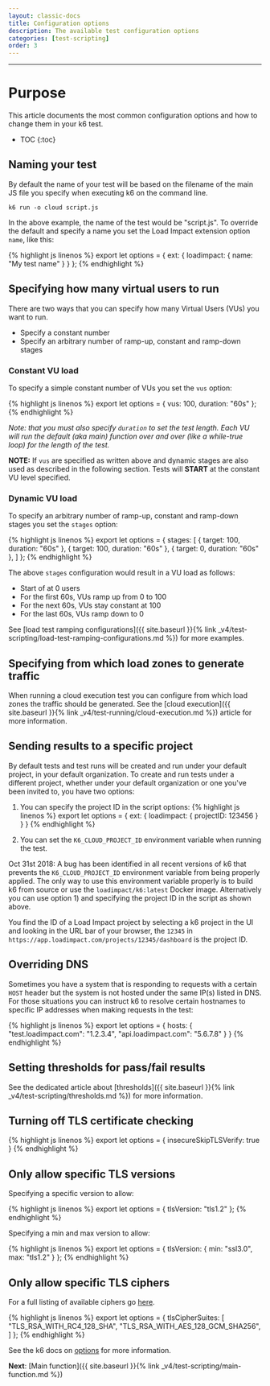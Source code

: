 ```yaml
---
layout: classic-docs
title: Configuration options
description: The available test configuration options
categories: [test-scripting]
order: 3
---
```


***

<h1>Purpose</h1>

This article documents the most common configuration options and how to change them in your k6 test.

- TOC
{:toc}

## Naming your test

By default the name of your test will be based on the filename of the main JS file you specify when executing k6 on the command line.

```shell
k6 run -o cloud script.js
```

In the above example, the name of the test would be "script.js". To override the default and specify a name you set the Load Impact extension option `name`, like this:

{% highlight js linenos %}
export let options = {
    ext: {
        loadimpact: {
            name: "My test name"
        }
    }
};
{% endhighlight %}

## Specifying how many virtual users to run

There are two ways that you can specify how many Virtual Users (VUs) you want to run.

- Specify a constant number
- Specify an arbitrary number of ramp-up, constant and ramp-down stages

### Constant VU load

To specify a simple constant number of VUs you set the `vus` option:

{% highlight js linenos %}
export let options = {
    vus: 100,
    duration: "60s"
};
{% endhighlight %}

*Note: that you must also specify `duration` to set the test length. Each VU will run the default (aka main) function over and over (like a while-true loop) for the length of the test.*

**NOTE:** If `vus` are specified as written above and dynamic stages are also used as described in the following section. Tests will **START** at the constant VU level specified.

### Dynamic VU load

To specify an arbitrary number of ramp-up, constant and ramp-down stages you set the `stages` option:

{% highlight js linenos %}
export let options = {
    stages: [
        { target: 100, duration: "60s" },
        { target: 100, duration: "60s" },
        { target: 0, duration: "60s" },
    ]
};
{% endhighlight %}

The above `stages` configuration would result in a VU load as follows:
- Start of at 0 users
- For the first 60s, VUs ramp up from 0 to 100
- For the next 60s, VUs stay constant at 100
- For the last 60s, VUs ramp down to 0

See [load test ramping configurations]({{ site.baseurl }}{% link _v4/test-scripting/load-test-ramping-configurations.md %}) for more examples.

## Specifying from which load zones to generate traffic

When running a cloud execution test you can configure from which load zones the traffic should be generated. See the [cloud execution]({{ site.baseurl }}{% link _v4/test-running/cloud-execution.md %}) article for more information.

## Sending results to a specific project

By default tests and test runs will be created and run under your default project, in your default organization. To create and run tests under a different project, whether under your default organization or one you've been invited to, you have two options:

1. You can specify the project ID in the script options:
{% highlight js linenos %}
export let options = {
    ext: {
        loadimpact: {
            projectID: 123456
        }
    }
}
{% endhighlight %}
<ol start="2"><li>You can set the <code>K6_CLOUD_PROJECT_ID</code> environment variable when running the test.</li></ol>

<div class="callout callout-warning" role="alert">
Oct 31st 2018: A bug has been identified in all recent versions of k6 that prevents the <code>K6_CLOUD_PROJECT_ID</code> environment variable from being properly applied. The only way to use this environment variable properly is to build k6 from source or use the <code>loadimpact/k6:latest</code> Docker image. Alternatively you can use option 1) and specifying the project ID in the script as shown above.
</div>

You find the ID of a Load Impact project by selecting a k6 project in the UI and looking in the URL bar of your browser, the `12345` in `https://app.loadimpact.com/projects/12345/dashboard` is the project ID.

## Overriding DNS

Sometimes you have a system that is responding to requests with a certain `HOST` header but the system is not hosted under the same IP(s) listed in DNS. For those situations you can instruct k6 to resolve certain hostnames to specific IP addresses when making requests in the test:

{% highlight js linenos %}
export let options = {
    hosts: {
        "test.loadimpact.com": "1.2.3.4",
        "api.loadimpact.com": "5.6.7.8"
    }
}
{% endhighlight %}

## Setting thresholds for pass/fail results

See the dedicated article about [thresholds]({{ site.baseurl }}{% link _v4/test-scripting/thresholds.md %}) for more information.

## Turning off TLS certificate checking

{% highlight js linenos %}
export let options = {
    insecureSkipTLSVerify: true
}
{% endhighlight %}

## Only allow specific TLS versions

Specifying a specific version to allow:

{% highlight js linenos %}
export let options = {
    tlsVersion:  "tls1.2"
};
{% endhighlight %}

Specifying a min and max version to allow:

{% highlight js linenos %}
export let options = {
    tlsVersion: {
        min: "ssl3.0",
        max: "tls1.2"
    }
};
{% endhighlight %}

## Only allow specific TLS ciphers

For a full listing of available ciphers go [here](https://golang.org/pkg/crypto/tls/#pkg-constants).

{% highlight js linenos %}
export let options = {
    tlsCipherSuites: [
        "TLS_RSA_WITH_RC4_128_SHA",
        "TLS_RSA_WITH_AES_128_GCM_SHA256",
    ]
};
{% endhighlight %}

See the k6 docs on [options](https://docs.k6.io/docs/options) for more information.

**Next**: [Main function]({{ site.baseurl }}{% link _v4/test-scripting/main-function.md %})
